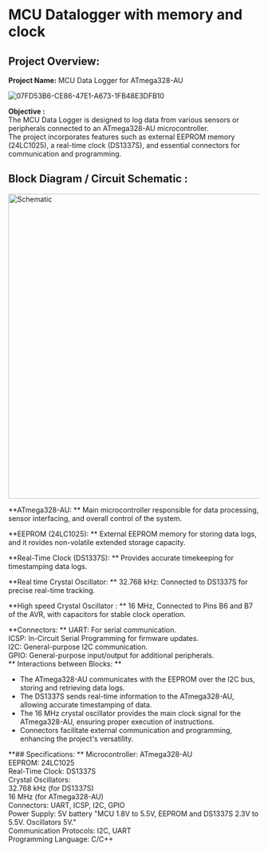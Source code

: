 # MCU Datalogger with memory and clock


## Project Overview: 
**Project Name:** MCU Data Logger for ATmega328-AU  
  
  
![07FD53B6-CE86-47E1-A673-1FB48E3DFB10](https://github.com/DevMajed/Dattalogger_Board/assets/66625688/db87df5f-a7b5-4126-9f52-43b864b4d0c5) 
  
  
**Objective :**  
The MCU Data Logger is designed to log data from various sensors or peripherals connected to an ATmega328-AU microcontroller.  
The project incorporates features such as external EEPROM memory (24LC1025), a real-time clock (DS1337S), and essential connectors for communication and programming.


## Block Diagram / Circuit Schematic :
<img width="610" alt="Schematic" src="https://github.com/DevMajed/Dattalogger_Board/assets/66625688/9fec3444-7fc9-431f-9d06-08b488d1c6a3">


**ATmega328-AU:  **
Main microcontroller responsible for data processing, sensor interfacing, and overall control of the system.

**EEPROM (24LC1025):  **
External EEPROM memory for storing data logs, and it rovides non-volatile extended storage capacity.

**Real-Time Clock (DS1337S):  **
Provides accurate timekeeping for timestamping data logs.

**Real time Crystal Oscillator:  **
32.768 kHz: Connected to DS1337S for precise real-time tracking.

**High speed Crystal Oscillator :  **
16 MHz, Connected to Pins B6 and B7 of the AVR, with capacitors for stable clock operation.

**Connectors:  **
UART: For serial communication.  
ICSP: In-Circuit Serial Programming for firmware updates.  
I2C: General-purpose I2C communication.  
GPIO: General-purpose input/output for additional peripherals.  
**
Interactions between Blocks: ** 
* The ATmega328-AU communicates with the EEPROM over the I2C bus, storing and retrieving data logs.  
* The DS1337S sends real-time information to the ATmega328-AU, allowing accurate timestamping of data.  
* The 16 MHz crystal oscillator provides the main clock signal for the ATmega328-AU, ensuring proper execution of instructions.  
* Connectors facilitate external communication and programming, enhancing the project's versatility.  

**## Specifications:  **
Microcontroller: ATmega328-AU  
EEPROM: 24LC1025  
Real-Time Clock: DS1337S  
Crystal Oscillators:  
32.768 kHz (for DS1337S)  
16 MHz (for ATmega328-AU)  
Connectors: UART, ICSP, I2C, GPIO  
Power Supply: 5V battery "MCU 1.8V to 5.5V, EEPROM and DS1337S 2.3V to 5.5V. Oscillators 5V."  
Communication Protocols: I2C, UART  
Programming Language: C/C++  
